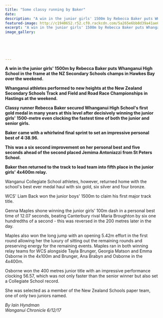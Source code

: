 ```yaml
---
title: "Some classy running by Baker"
date: 
description: "A win in the junior girls' 1500m by Rebecca Baker puts WHS in the frame at the NZ Secondary Schools champs in Hawkes Bay..."
featured-image: http://c1940652.r52.cf0.rackcdn.com/5a265e6bb8d39a41ae000099/Rebecca-Baker-winning-1500m-NZSS-athl-2-dec-2017.gif
excerpt: "A win in the junior girls' 1500m by Rebecca Baker puts Whanganui High School in the frame at the NZ Secondary Schools champs in Hawkes Bay over the weekend."
image_gallery:
    
    
    
    
    
---
```


<p><strong>A win in the junior girls' 1500m by Rebecca Baker puts Whanganui High School in the frame at the NZ Secondary Schools champs in Hawkes Bay over the weekend.</strong></p>
<p class="element element-paragraph"><strong>Whanganui athletes performed to new heights at the New Zealand Secondary Schools Track and Field and Road Race Championships in Hastings at the weekend.</strong></p>
<p class="element element-paragraph"><strong>Classy runner Rebecca Baker secured Whanganui High School's first gold medal in many years at this level after decisively winning the junior girls' 1500-metre even clocking the fastest time of both the junior and senior girls.</strong></p>
<p class="element element-paragraph"><strong>Baker came with a whirlwind final sprint to set an impressive personal best of 4:38.96.&nbsp;</strong></p>
<p class="element element-paragraph"><strong>This was a six second improvement on her personal best and five seconds ahead of the second placed Jemima Antoniazzi from St Peters School.</strong></p>
<p class="element element-paragraph"><strong>Baker then returned to the track to lead team into fifth place in the junior girls' 4x400m relay.</strong></p>
<p class="element element-paragraph">Wanganui Collegiate School athletes, however, returned home with the school's best ever medal haul with six gold, six silver and four bronze.</p>
<p class="element element-paragraph">WCS' Liam Back won the junior boys' 1500m to claim his first major track title.</p>
<p class="element element-paragraph">Genna Maples shone winning the junior girls' 100m dash in a personal best time of 12.07 seconds, beating Canterbury rival Maria Broughton by six one hundredths of a second - this was reversed in the 200 metres later in the day.</p>
<p class="element element-paragraph">Maples also won the long jump with an opening 5.42m effort in the first round allowing her the luxury of sitting out the remaining rounds and preserving energy for the remaining events. Maples ran in both winning relay teams for WCS alongside Tayla Brunger, Georgia Matson and Emma Osborne in the 4x100m and Brunger, Ana Brabyn and Osborne in the 4x400m.</p>
<p class="element element-paragraph">Osborne won the 400 metres junior title with an impressive performance clocking 56.57, which was not only faster than the senior winner but also set a Collegiate School record.&nbsp;</p>
<p class="element element-paragraph"><span>She was selected as a member of the New Zealand Schools paper team, one of only two juniors named.</span></p>
<p class="element element-paragraph"><em>By&nbsp;Iain Hyndman<br />Wanganui Chronicle 6/12/17</em></p>

